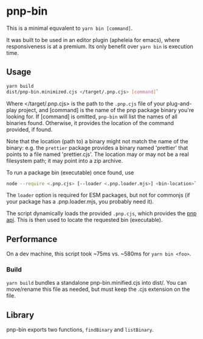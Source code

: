 # pnp-bin

This is a minimal equvalent to `yarn bin [command]`.

It was built to be used in an editor plugin (apheleia for emacs),
where responsiveness is at a premium.  Its only benefit over
`yarn bin` is execution time.

## Usage

```bash
yarn build
dist/pnp-bin.minimized.cjs </target/.pnp.cjs> [command]`
```

Where </target/.pnp.cjs> is the path to the `.pnp.cjs` file of your
plug-and-play project, and [command] is the name of the pnp package
binary you're looking for. If [command] is omitted, `pnp-bin` will
list the names of all binaries found. Otherwise, it provides the
location of the command provided, if found.

Note that the location (path to) a binary might not match the name of
the binary: e.g. the `prettier` package provides a binary named
'prettier' that points to a file named 'prettier.cjs'. The location
may or may not be a real filesystem path; it may point into a zip
archive.

To run a package bin (executable) once found, use

```bash
node --require <.pnp.cjs> [--loader <.pnp.loader.mjs>] <bin-location>`
```

The `loader` option is required for ESM packages, but not for commonjs
(if your package has a .pnp.loader.mjs, you probably need it).

The script dynamically loads the provided `.pnp.cjs`, which provides
the [pnp api](https://yarnpkg.com/advanced/pnpapi). This is then used
to locate the requested bin (executable).

## Performance

On a dev machine, this script took ~75ms vs. ~580ms for
`yarn bin <foo>`.

### Build

`yarn build` bundles a standalone pnp-bin.minified.cjs into dist/.
You can move/rename this file as needed, but must keep the .cjs
extension on the file.

## Library

pnp-bin exports two functions, `findBinary` and `listBinary`.
